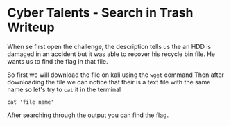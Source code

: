 # Cyber Talents - Search in Trash Writeup

When se first open the challenge, the description tells us the an HDD is damaged in an accident but it was able to recover
his recycle bin file. He wants us to find the flag in that file.

So first we will download the file on kali using the `wget` command 
Then after downloading the file we can notice that their is a text file with the same name so let's try to 
`cat` it in the terminal 

```Terminal
cat 'file name'
```

After searching through the output you can find the flag.
